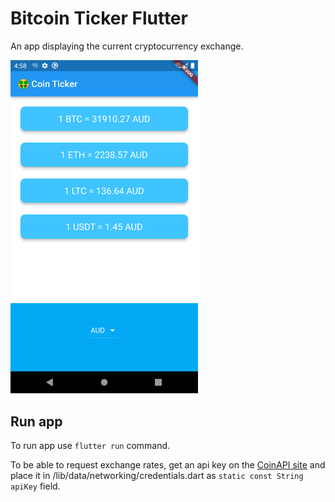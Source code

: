 # Bitcoin Ticker Flutter

An app displaying the current cryptocurrency exchange.

<img src="/Screenshot_20230212_195820.png" width="300">

## Run app

To run app use <code>flutter run</code> command. 

To be able to request exchange rates, get an api key on the [CoinAPI site](https://www.coinapi.io/) and place it in /lib/data/networking/credentials.dart as <code>static const String apiKey</code> field.
